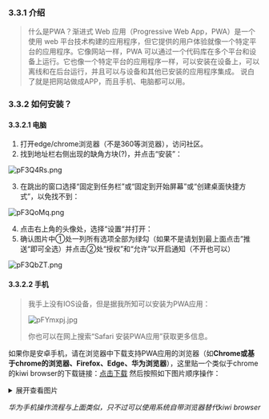 ### 3.3.1 介绍
> 什么是PWA？渐进式 Web 应用（Progressive Web App，PWA）是一个使用 web 平台技术构建的应用程序，但它提供的用户体验就像一个特定平台的应用程序。它像网站一样，PWA 可以通过一个代码库在多个平台和设备上运行。它也像一个特定平台的应用程序一样，可以安装在设备上，可以离线和在后台运行，并且可以与设备和其他已安装的应用程序集成。
> 说白了就是把网站做成APP，而且手机、电脑都可以用。

### 3.3.2 如何安装？
#### 3.3.2.1 电脑
1. 打开edge/chrome浏览器（不是360等浏览器），访问社区。
2. 找到地址栏右侧出现的缺角方块(?)，并点击“安装”：

![pF3Q4Rs.png](https://s11.ax1x.com/2024/02/09/pF3Q4Rs.png)

3. 在跳出的窗口选择“固定到任务栏”或“固定到开始屏幕”或“创建桌面快捷方式”，以免找不到：

![pF3QoMq.png](https://s11.ax1x.com/2024/02/09/pF3QoMq.png)

4. 点击右上角的头像处，选择“设置“并打开：
5. 确认图片中①处一列所有选项全部为绿勾（如果不是请划到最上面点击”推送“即可全选）并点击②处“授权”和“允许”以开启通知（不开也可以）

![pF3QbZT.png](https://s11.ax1x.com/2024/02/09/pF3QbZT.png)

#### 3.3.2.2 手机
> 我手上没有IOS设备，但是据我所知可以安装为PWA应用：
> 
> ![pFYmxpj.jpg](https://s11.ax1x.com/2024/02/19/pFYmxpj.jpg)
> 
> 你也可以在网上搜索“Safari 安装PWA应用”获取更多信息。

如果你是安卓手机，请在浏览器中下载支持PWA应用的浏览器（如**Chrome或基于chrome的浏览器、Firefox、Edge、华为浏览器**），这里贴一个类似于chrome的kiwi browser的下载链接：[点击下载](https://kiwi.echs.top/download.html)
然后按照如下图片顺序操作：

<details>
<summary>展开查看图片</summary>
<img src="https://s11.ax1x.com/2024/02/19/pFYlcnA.jpg" alt="pFYlWAP.jpg" border="0">
<img src="https://s11.ax1x.com/2024/02/19/pFYls6H.jpg" alt="pFYl27t.jpg" border="0">
<img src="https://s11.ax1x.com/2024/02/19/pFYlftf.jpg" alt="pFYlg0I.jpg" border="0">
<img src="https://s11.ax1x.com/2024/02/19/pFYlr1e.jpg" alt="pFYlcnA.jpg" border="0">
<img src="https://s11.ax1x.com/2024/02/19/pFYlyXd.jpg" alt="pFYlyXd.jpg" border="0">
<img src="https://s11.ax1x.com/2024/02/19/pFYlg0I.jpg" alt="pFYls6H.jpg" border="0">
<img src="https://s11.ax1x.com/2024/02/19/pFYlWAP.jpg" alt="pFYls6H.jpg" border="0">
<img src="https://s11.ax1x.com/2024/02/19/pFYl27t.jpg" alt="pFYls6H.jpg" border="0">
</details>

*华为手机操作流程与上面类似，只不过可以使用系统自带浏览器替代kiwi browser*

